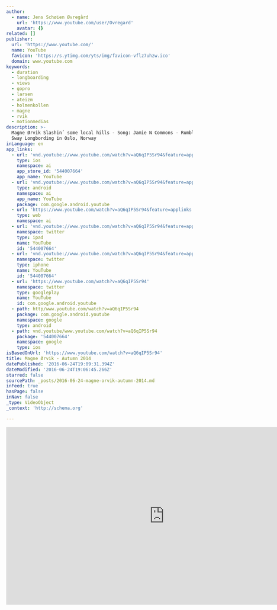 ```yaml
---
author:
  - name: Jens Schøien Øvregård
    url: 'https://www.youtube.com/user/Ovregard'
    avatar: {}
related: []
publisher:
  url: 'https://www.youtube.com/'
  name: YouTube
  favicon: 'https://s.ytimg.com/yts/img/favicon-vflz7uhzw.ico'
  domain: www.youtube.com
keywords:
  - duration
  - longboarding
  - views
  - gopro
  - larsen
  - ateizm
  - holmenkollen
  - magne
  - rvik
  - motionmedias
description: >-
  Magne Ørvik Slashin´ some local hills - Song: Jamie N Commons - Rumble And
  Sway Longbording in Oslo, Norway
inLanguage: en
app_links:
  - url: 'vnd.youtube://www.youtube.com/watch?v=aQ6qIP5Sr94&feature=applinks'
    type: ios
    namespace: ai
    app_store_id: '544007664'
    app_name: YouTube
  - url: 'vnd.youtube://www.youtube.com/watch?v=aQ6qIP5Sr94&feature=applinks'
    type: android
    namespace: ai
    app_name: YouTube
    package: com.google.android.youtube
  - url: 'https://www.youtube.com/watch?v=aQ6qIP5Sr94&feature=applinks'
    type: web
    namespace: ai
  - url: 'vnd.youtube://www.youtube.com/watch?v=aQ6qIP5Sr94&feature=applinks'
    namespace: twitter
    type: ipad
    name: YouTube
    id: '544007664'
  - url: 'vnd.youtube://www.youtube.com/watch?v=aQ6qIP5Sr94&feature=applinks'
    namespace: twitter
    type: iphone
    name: YouTube
    id: '544007664'
  - url: 'https://www.youtube.com/watch?v=aQ6qIP5Sr94'
    namespace: twitter
    type: googleplay
    name: YouTube
    id: com.google.android.youtube
  - path: http/www.youtube.com/watch?v=aQ6qIP5Sr94
    package: com.google.android.youtube
    namespace: google
    type: android
  - path: vnd.youtube/www.youtube.com/watch?v=aQ6qIP5Sr94
    package: '544007664'
    namespace: google
    type: ios
isBasedOnUrl: 'https://www.youtube.com/watch?v=aQ6qIP5Sr94'
title: Magne Ørvik - Autumn 2014
datePublished: '2016-06-24T19:09:31.394Z'
dateModified: '2016-06-24T19:06:45.266Z'
starred: false
sourcePath: _posts/2016-06-24-magne-orvik-autumn-2014.md
inFeed: true
hasPage: false
inNav: false
_type: VideoObject
_context: 'http://schema.org'

---
```

<iframe src="https://cdn.embedly.com/widgets/media.html?src=https%3A%2F%2Fwww.youtube.com%2Fembed%2FaQ6qIP5Sr94%3Ffeature%3Doembed&amp;url=http%3A%2F%2Fwww.youtube.com%2Fwatch%3Fv%3DaQ6qIP5Sr94&amp;image=https%3A%2F%2Fi.ytimg.com%2Fvi%2FaQ6qIP5Sr94%2Fhqdefault.jpg&amp;key=b7d04c9b404c499eba89ee7072e1c4f7&amp;type=text%2Fhtml&amp;schema=youtube" width="854" height="480" scrolling="no" frameborder="0" allowfullscreen="" style=""></iframe>
